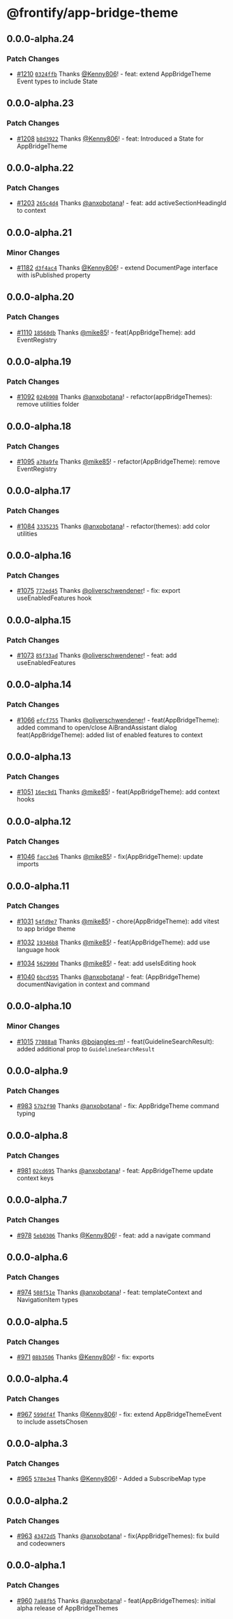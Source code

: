 # @frontify/app-bridge-theme

## 0.0.0-alpha.24

### Patch Changes

-   [#1210](https://github.com/Frontify/brand-sdk/pull/1210) [`0324ffb`](https://github.com/Frontify/brand-sdk/commit/0324ffb2b108d33a83403cfd796c3445626f230a) Thanks [@Kenny806](https://github.com/Kenny806)! - feat: extend AppBridgeTheme Event types to include State

## 0.0.0-alpha.23

### Patch Changes

-   [#1208](https://github.com/Frontify/brand-sdk/pull/1208) [`b8d3922`](https://github.com/Frontify/brand-sdk/commit/b8d3922f5e10445426e9c9930ab004e41d8c3fb7) Thanks [@Kenny806](https://github.com/Kenny806)! - feat: Introduced a State for AppBridgeTheme

## 0.0.0-alpha.22

### Patch Changes

-   [#1203](https://github.com/Frontify/brand-sdk/pull/1203) [`265c4d4`](https://github.com/Frontify/brand-sdk/commit/265c4d48a76cf5bd6e257123f0d793bd930f91da) Thanks [@anxobotana](https://github.com/anxobotana)! - feat: add activeSectionHeadingId to context

## 0.0.0-alpha.21

### Minor Changes

-   [#1182](https://github.com/Frontify/brand-sdk/pull/1182) [`d3f4ac4`](https://github.com/Frontify/brand-sdk/commit/d3f4ac4385770dcfe6672dfd2f256f39d1473563) Thanks [@Kenny806](https://github.com/Kenny806)! - extend DocumentPage interface with isPublished property

## 0.0.0-alpha.20

### Patch Changes

-   [#1110](https://github.com/Frontify/brand-sdk/pull/1110) [`18560db`](https://github.com/Frontify/brand-sdk/commit/18560dbd1bbfa3a76fdda0db5ed520b670c41979) Thanks [@mike85](https://github.com/mike85)! - feat(AppBridgeTheme): add EventRegistry

## 0.0.0-alpha.19

### Patch Changes

-   [#1092](https://github.com/Frontify/brand-sdk/pull/1092) [`024b908`](https://github.com/Frontify/brand-sdk/commit/024b9089f68482aa908f08936c6a0c33cdaafb6c) Thanks [@anxobotana](https://github.com/anxobotana)! - refactor(appBridgeThemes): remove utilities folder

## 0.0.0-alpha.18

### Patch Changes

-   [#1095](https://github.com/Frontify/brand-sdk/pull/1095) [`a70a9fe`](https://github.com/Frontify/brand-sdk/commit/a70a9fe0932e1a40c5d4d85e4fdcb3f008947b74) Thanks [@mike85](https://github.com/mike85)! - refactor(AppBridgeTheme): remove EventRegistry

## 0.0.0-alpha.17

### Patch Changes

-   [#1084](https://github.com/Frontify/brand-sdk/pull/1084) [`3335235`](https://github.com/Frontify/brand-sdk/commit/3335235dc5f107280cac5c57a5008c4c9e2949e1) Thanks [@anxobotana](https://github.com/anxobotana)! - refactor(themes): add color utilities

## 0.0.0-alpha.16

### Patch Changes

-   [#1075](https://github.com/Frontify/brand-sdk/pull/1075) [`772ed45`](https://github.com/Frontify/brand-sdk/commit/772ed451a39041e290597230f99de0727cd78b67) Thanks [@oliverschwendener](https://github.com/oliverschwendener)! - fix: export useEnabledFeatures hook

## 0.0.0-alpha.15

### Patch Changes

-   [#1073](https://github.com/Frontify/brand-sdk/pull/1073) [`85f33ad`](https://github.com/Frontify/brand-sdk/commit/85f33ad945e8b1b59a289b1eb884f343a952116b) Thanks [@oliverschwendener](https://github.com/oliverschwendener)! - feat: add useEnabledFeatures

## 0.0.0-alpha.14

### Patch Changes

-   [#1066](https://github.com/Frontify/brand-sdk/pull/1066) [`efcf755`](https://github.com/Frontify/brand-sdk/commit/efcf755dd1b0b5c2937e989445458f0e4dd992a6) Thanks [@oliverschwendener](https://github.com/oliverschwendener)! - feat(AppBridgeTheme): added command to open/close AiBrandAssistant dialog
    feat(AppBridgeTheme): added list of enabled features to context

## 0.0.0-alpha.13

### Patch Changes

-   [#1051](https://github.com/Frontify/brand-sdk/pull/1051) [`16ec9d1`](https://github.com/Frontify/brand-sdk/commit/16ec9d1ae5ced64bde74b275004cb632cba462b9) Thanks [@mike85](https://github.com/mike85)! - feat(AppBridgeTheme): add context hooks

## 0.0.0-alpha.12

### Patch Changes

-   [#1046](https://github.com/Frontify/brand-sdk/pull/1046) [`facc3e6`](https://github.com/Frontify/brand-sdk/commit/facc3e647ce74bec3a8683889ebe493b88038e46) Thanks [@mike85](https://github.com/mike85)! - fix(AppBridgeTheme): update imports

## 0.0.0-alpha.11

### Patch Changes

-   [#1031](https://github.com/Frontify/brand-sdk/pull/1031) [`54fd9e7`](https://github.com/Frontify/brand-sdk/commit/54fd9e7a4d973d7b47e67d5e7cc1c1309255e0ea) Thanks [@mike85](https://github.com/mike85)! - chore(AppBridgeTheme): add vitest to app bridge theme

-   [#1032](https://github.com/Frontify/brand-sdk/pull/1032) [`19346b8`](https://github.com/Frontify/brand-sdk/commit/19346b8a27cc1e2efb6cd6c61884496ddd67a34c) Thanks [@mike85](https://github.com/mike85)! - feat(AppBridgeTheme): add use language hook

-   [#1034](https://github.com/Frontify/brand-sdk/pull/1034) [`562990d`](https://github.com/Frontify/brand-sdk/commit/562990de5485cebebcb840ddb5abf74d1abe4357) Thanks [@mike85](https://github.com/mike85)! - feat: add useIsEditing hook

-   [#1040](https://github.com/Frontify/brand-sdk/pull/1040) [`6bcd595`](https://github.com/Frontify/brand-sdk/commit/6bcd595dacebd55520f1cf87bc8fcbf849cc80d2) Thanks [@anxobotana](https://github.com/anxobotana)! - feat: (AppBridgeTheme) documentNavigation in context and command

## 0.0.0-alpha.10

### Minor Changes

-   [#1015](https://github.com/Frontify/brand-sdk/pull/1015) [`77088a8`](https://github.com/Frontify/brand-sdk/commit/77088a85a7c181e5040d7a2738fb9fd7d95dfd1d) Thanks [@bojangles-m](https://github.com/bojangles-m)! - feat(GuidelineSearchResult): added additional prop to `GuidelineSearchResult`

## 0.0.0-alpha.9

### Patch Changes

-   [#983](https://github.com/Frontify/brand-sdk/pull/983) [`57b2f90`](https://github.com/Frontify/brand-sdk/commit/57b2f90c8042e05774e57c1065fc86242f468f48) Thanks [@anxobotana](https://github.com/anxobotana)! - fix: AppBridgeTheme command typing

## 0.0.0-alpha.8

### Patch Changes

-   [#981](https://github.com/Frontify/brand-sdk/pull/981) [`02cd695`](https://github.com/Frontify/brand-sdk/commit/02cd695c896847691eae43ed774637614ad3fd32) Thanks [@anxobotana](https://github.com/anxobotana)! - feat: AppBridgeTheme update context keys

## 0.0.0-alpha.7

### Patch Changes

-   [#978](https://github.com/Frontify/brand-sdk/pull/978) [`5eb0306`](https://github.com/Frontify/brand-sdk/commit/5eb030695cc105a3ed514a5b38840b015a8d85ac) Thanks [@Kenny806](https://github.com/Kenny806)! - feat: add a navigate command

## 0.0.0-alpha.6

### Patch Changes

-   [#974](https://github.com/Frontify/brand-sdk/pull/974) [`508f51e`](https://github.com/Frontify/brand-sdk/commit/508f51e1de4d091f8761f4b7897940574d819eee) Thanks [@anxobotana](https://github.com/anxobotana)! - feat: templateContext and NavigationItem types

## 0.0.0-alpha.5

### Patch Changes

-   [#971](https://github.com/Frontify/brand-sdk/pull/971) [`08b3506`](https://github.com/Frontify/brand-sdk/commit/08b3506f1b8dba87fed1b6eb3f379bf619327d45) Thanks [@Kenny806](https://github.com/Kenny806)! - fix: exports

## 0.0.0-alpha.4

### Patch Changes

-   [#967](https://github.com/Frontify/brand-sdk/pull/967) [`599df4f`](https://github.com/Frontify/brand-sdk/commit/599df4fd1db1ad43a8163538513c36a9ab3e938a) Thanks [@Kenny806](https://github.com/Kenny806)! - fix: extend AppBridgeThemeEvent to include assetsChosen

## 0.0.0-alpha.3

### Patch Changes

-   [#965](https://github.com/Frontify/brand-sdk/pull/965) [`578e3e4`](https://github.com/Frontify/brand-sdk/commit/578e3e40025b1fbc88959181759257fe0e71d874) Thanks [@Kenny806](https://github.com/Kenny806)! - Added a SubscribeMap type

## 0.0.0-alpha.2

### Patch Changes

-   [#963](https://github.com/Frontify/brand-sdk/pull/963) [`43472d5`](https://github.com/Frontify/brand-sdk/commit/43472d5f7ea4fd6bcdc44dc26103d1c3ce92cf4c) Thanks [@anxobotana](https://github.com/anxobotana)! - fix(AppBridgeThemes): fix build and codeowners

## 0.0.0-alpha.1

### Patch Changes

-   [#960](https://github.com/Frontify/brand-sdk/pull/960) [`7a88fb5`](https://github.com/Frontify/brand-sdk/commit/7a88fb512a8209ab377ef12a70e2c8484d5b6799) Thanks [@anxobotana](https://github.com/anxobotana)! - feat(AppBridgeThemes): initial alpha release of AppBridgeThemes

